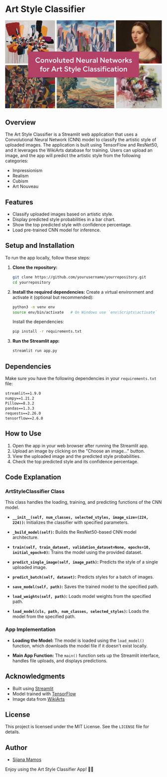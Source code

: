 # Art Style Classifier

![Cover Image](./cnn-ideogram-cover.webp)

## Overview
The Art Style Classifier is a Streamlit web application that uses a Convolutional Neural Network (CNN) model to classify the artistic style of uploaded images. The application is built using TensorFlow and ResNet50, and it leverages the WikiArts database for training. Users can upload an image, and the app will predict the artistic style from the following categories:
- Impressionism
- Realism
- Cubism
- Art Nouveau

## Features
- Classify uploaded images based on artistic style.
- Display predicted style probabilities in a bar chart.
- Show the top predicted style with confidence percentage.
- Load pre-trained CNN model for inference.

## Setup and Installation
To run the app locally, follow these steps:

1. **Clone the repository:**
   ```sh
   git clone https://github.com/yourusername/yourrepository.git
   cd yourrepository
   ```

2. **Install the required dependencies:**
   Create a virtual environment and activate it (optional but recommended):
   ```sh
   python3 -m venv env
   source env/bin/activate   # On Windows use `env\Scripts\activate`
   ```

   Install the dependencies:
   ```sh
   pip install -r requirements.txt
   ```

3. **Run the Streamlit app:**
   ```sh
   streamlit run app.py
   ```

## Dependencies
Make sure you have the following dependencies in your `requirements.txt` file:
```plaintext
streamlit==1.9.0
numpy==1.21.2
Pillow==8.3.2
pandas==1.3.3
requests==2.26.0
tensorflow==2.6.0
```

## How to Use
1. Open the app in your web browser after running the Streamlit app.
2. Upload an image by clicking on the "Choose an image..." button.
3. View the uploaded image and the predicted style probabilities.
4. Check the top predicted style and its confidence percentage.

## Code Explanation

### ArtStyleClassifier Class
This class handles the loading, training, and predicting functions of the CNN model.

- **`__init__(self, num_classes, selected_styles, image_size=(224, 224))`:**
  Initializes the classifier with specified parameters.

- **`_build_model(self)`:**
  Builds the ResNet50-based CNN model architecture.

- **`train(self, train_dataset, validation_dataset=None, epochs=10, initial_epoch=0)`:**
  Trains the model using the provided dataset.

- **`predict_single_image(self, image_path)`:**
  Predicts the style of a single uploaded image.

- **`predict_batch(self, dataset)`:**
  Predicts styles for a batch of images.

- **`save_model(self, path)`:**
  Saves the trained model to the specified path.

- **`load_weights(self, path)`:**
  Loads model weights from the specified path.

- **`load_model(cls, path, num_classes, selected_styles)`:**
  Loads the model from the specified path.

### App Implementation
- **Loading the Model:**
  The model is loaded using the `load_model()` function, which downloads the model file if it doesn't exist locally.

- **Main App Function:**
  The `main()` function sets up the Streamlit interface, handles file uploads, and displays predictions.

## Acknowledgments
- Built using [Streamlit](https://streamlit.io/)
- Model trained with [TensorFlow](https://www.tensorflow.org/)
- Image data from [WikiArts](https://www.wikiart.org/)

## License
This project is licensed under the MIT License. See the `LICENSE` file for details.

## Author
- [Sijana Mamos](https://github.com/yourusername)

Enjoy using the Art Style Classifier App! 🎨😊
